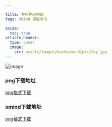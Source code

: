 ```yaml
---

title: 卷积神经网络
tags: Xmind 深度学习

aside:
  toc: true
article_header:
  type: cover
  image:
    src: assets/images/background/pic/sky.jpg
---
```


![image](https://socofels.github.io/assets/xmind/xmind_outputs/deep_learning/卷积神经网络.png)
<!--more-->
### png下载地址
<a class="button button--success button--rounded button--lg" href="https://socofels.github.io/assets/xmind/xmind_outputs/deep_learning/卷积神经网络.png"><i class="fas fa-download"></i> png格式下载</a>
### xmind下载地址
<a class="button button--success button--rounded button--lg" href="https://socofels.github.io/assets/xmind/xmind_files/DeepLearning/卷积神经网络.xmind"><i class="fas fa-download"></i> png格式下载</a>



